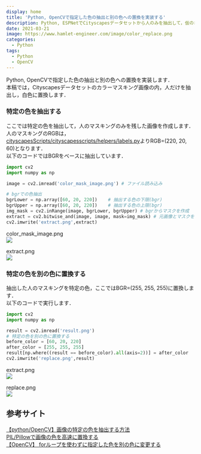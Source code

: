 ```yaml
---
display: home
title: 'Python, OpenCVで指定した色の抽出と別の色への置換を実装する'
description: Python, ESPNetでCityscapesデータセットから人のみを抽出して，仮のオリジナルデータを生成します．
date: 2021-03-21
image: https://www.hamlet-engineer.com/image/color_replace.png
categories: 
  - Python
tags:
  - Python
  - OpenCV
---
```


Python, OpenCVで指定した色の抽出と別の色への置換を実装します．<br>
本稿では，Cityscapesデータセットのカラーマスキング画像の内，人だけを抽出し，白色に置換します．
<!-- more -->

### 特定の色を抽出する
ここでは特定の色を抽出して，人のマスキングのみを残した画像を作成します．<br>
人のマスキングのRGBは，[cityscapesScripts/cityscapesscripts/helpers/labels.py](https://github.com/mcordts/cityscapesScripts/blob/master/cityscapesscripts/helpers/labels.py)よりRGB=(220, 20, 60)となります．<br>
以下のコードではBGRをベースに抽出しています．<br>

```python
import cv2
import numpy as np

image = cv2.imread('color_mask_image.png') # ファイル読み込み

# bgrでの色抽出
bgrLower = np.array([60, 20, 220])    # 抽出する色の下限(bgr)
bgrUpper = np.array([60, 20, 220])    # 抽出する色の上限(bgr)
img_mask = cv2.inRange(image, bgrLower, bgrUpper) # bgrからマスクを作成
extract = cv2.bitwise_and(image, image, mask=img_mask) # 元画像とマスクを合成
cv2.imwrite('extract.png',extract)
```

color_mask_image.png<br>
![](/image/color_mask_image.png)<br>

extract.png<br>
![](/image/extract.png)


### 特定の色を別の色に置換する
抽出した人のマスキングを特定の色，ここではBGR=(255, 255, 255)に置換します．<br>
以下のコードで実行します．<br>
```python
import cv2
import numpy as np

result = cv2.imread('result.png')
# 特定の色を別の色に置換する
before_color = [60, 20, 220]
after_color = [255, 255, 255]
result[np.where((result == before_color).all(axis=2))] = after_color
cv2.imwrite('replace.png',result)
```

extract.png<br>
![](/image/extract.png)<br>

replace.png<br>
![](/image/replace.png)


## 参考サイト
[【python/OpenCV】画像の特定の色を抽出する方法](https://rikoubou.hatenablog.com/entry/2019/02/21/190310)<br>
[PIL/Pillowで画像の色を高速に置換する](https://qiita.com/pashango2/items/d6dda5f07109ee5b6163)<br>
[【OpenCV】 forループを使わずに指定した色を別の色に変更する](http://ni4muraano.hatenablog.com/entry/2017/05/15/000000)
